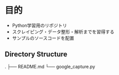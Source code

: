 # 目的

- Python学習用のリポジトリ
- スクレイピング・データ整形・解析までを習得する
- サンプルのソースコードを配置

## Directory Structure

.
├── README.md
└── google_capture.py